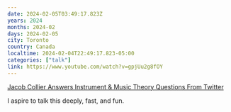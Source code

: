 ```yaml
---
date: 2024-02-05T03:49:17.823Z
years: 2024
months: 2024-02
days: 2024-02-05
city: Toronto
country: Canada
localtime: 2024-02-04T22:49:17.823-05:00
categories: ["talk"]
link: https://www.youtube.com/watch?v=gpjUu2g8fOY
---
```

[Jacob Collier Answers Instrument & Music Theory Questions From Twitter](https://www.youtube.com/watch?v=gpjUu2g8fOY)

I aspire to talk this deeply, fast, and fun.
